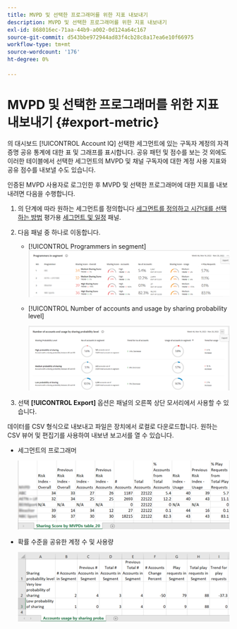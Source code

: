 ```yaml
---
title: MVPD 및 선택한 프로그래머를 위한 지표 내보내기
description: MVPD 및 선택한 프로그래머를 위한 지표 내보내기
exl-id: 868016ec-71aa-44b9-a002-0d124a64c167
source-git-commit: d543bbe972944ad83f4cb28c8a17ea6e10f66975
workflow-type: tm+mt
source-wordcount: '176'
ht-degree: 0%

---
```


# MVPD 및 선택한 프로그래머를 위한 지표 내보내기 {#export-metric}

의 대시보드 [!UICONTROL Account IQ] 선택한 세그먼트에 있는 구독자 계정의 자격 증명 공유 통계에 대한 표 및 그래프를 표시합니다. 공유 패턴 및 점수를 보는 것 외에도 이러한 테이블에서 선택한 세그먼트의 MVPD 및 채널 구독자에 대한 계정 사용 지표와 공유 점수를 내보낼 수도 있습니다.

인증된 MVPD 사용자로 로그인한 후 MVPD 및 선택한 프로그래머에 대한 지표를 내보내려면 다음을 수행합니다.

1. 의 단계에 따라 원하는 세그먼트를 정의합니다 [세그먼트를 정의하고 시간대를 선택하는 방법](/help/accountiq/howto-select-segment-timeframe.md) 평가용 [세그먼트 및 일정](/help/accountiq/segments-timeframe.md) 패널.

1. 다음 패널 중 하나로 이동합니다.

   * [!UICONTROL Programmers in segment]
     ![](assets/prog-segment-export-option.png)

   * [!UICONTROL Number of accounts and usage by sharing probability level]

     ![](assets/progr-usage-panel-export.png)

1. 선택 **[!UICONTROL Export]** 옵션은 패널의 오른쪽 상단 모서리에서 사용할 수 있습니다.

데이터를 CSV 형식으로 내보내고 파일은 장치에서 로컬로 다운로드합니다. 원하는 CSV 뷰어 및 편집기를 사용하여 내보낸 보고서를 열 수 있습니다.

* 세그먼트의 프로그래머

  ![](assets/export-progr-in-seg.png)


* 확률 수준을 공유한 계정 수 및 사용량

  ![](assets/export-acc-usage.png)
